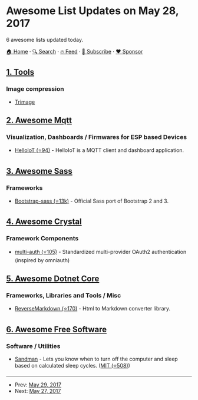 # Awesome List Updates on May 28, 2017

6 awesome lists updated today.

[🏠 Home](/README.md) · [🔍 Search](https://www.trackawesomelist.com/search/) · [🔥 Feed](https://www.trackawesomelist.com/rss.xml) · [📮 Subscribe](https://trackawesomelist.us17.list-manage.com/subscribe?u=d2f0117aa829c83a63ec63c2f&id=36a103854c) · [❤️  Sponsor](https://github.com/sponsors/theowenyoung)



## [1. Tools](/content/lvwzhen/tools/README.md)

### Image compression

*   [Trimage](https://trimage.org)

## [2. Awesome Mqtt](/content/hobbyquaker/awesome-mqtt/README.md)

### Visualization, Dashboards / Firmwares for ESP based Devices

*   [HelloIoT (⭐94)](https://github.com/adrianromero/helloiot) - HelloIoT is a MQTT client and dashboard application.

## [3. Awesome Sass](/content/Famolus/awesome-sass/README.md)

### Frameworks

*   [Bootstrap-sass (⭐13k)](https://github.com/twbs/bootstrap-sass) - Official Sass port of Bootstrap 2 and 3.

## [4. Awesome Crystal](/content/veelenga/awesome-crystal/README.md)

### Framework Components

*   [multi-auth (⭐105)](https://github.com/msa7/multi_auth) - Standardized multi-provider OAuth2 authentication (inspired by omniauth)

## [5. Awesome Dotnet Core](/content/thangchung/awesome-dotnet-core/README.md)

### Frameworks, Libraries and Tools / Misc

*   [ReverseMarkdown (⭐170)](https://github.com/mysticmind/reversemarkdown-net) - Html to Markdown converter library.

## [6. Awesome Free Software](/content/johnjago/awesome-free-software/README.md)

### Software / Utilities

*   [Sandman](https://alexanderepstein.github.io/Sandman/) - Lets you know when to turn off the computer and sleep based on calculated sleep cycles. ([MIT (⭐508)](https://github.com/alexanderepstein/Sandman/blob/master/License.md))

---

- Prev: [May 29, 2017](/content/2017/05/29/README.md)
- Next: [May 27, 2017](/content/2017/05/27/README.md)